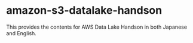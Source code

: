 # amazon-s3-datalake-handson
This provides the contents for AWS Data Lake Handson in both Japanese and English.
